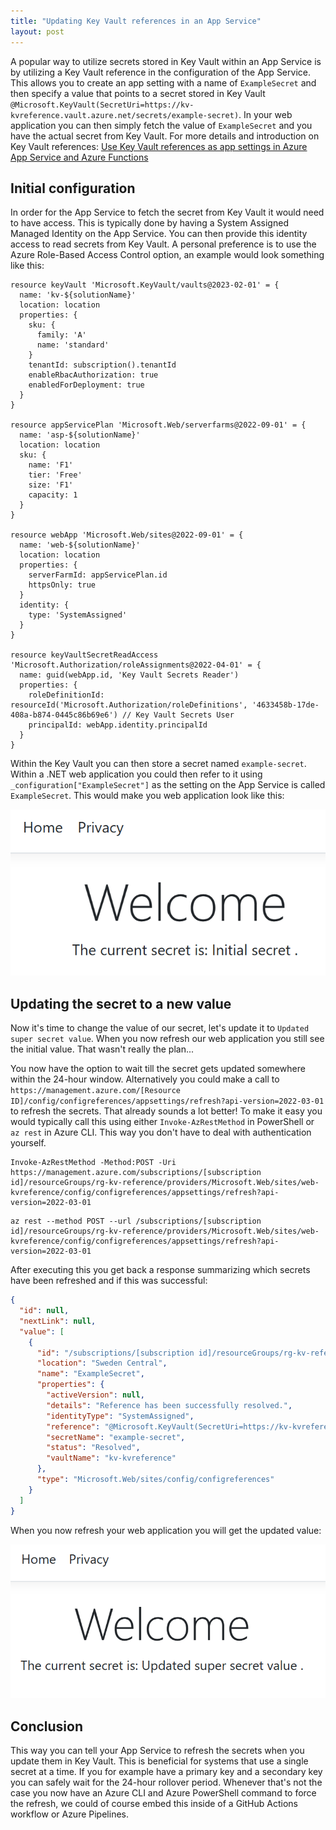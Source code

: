 ```yaml
---
title: "Updating Key Vault references in an App Service"
layout: post
---
```

A popular way to utilize secrets stored in Key Vault within an App Service is by utilizing a Key Vault reference in the configuration of the App Service. This allows you to create an app setting with a name of `ExampleSecret` and then specify a value that points to a secret stored in Key Vault `@Microsoft.KeyVault(SecretUri=https://kv-kvreference.vault.azure.net/secrets/example-secret)`. In your web application you can then simply fetch the value of `ExampleSecret` and you have the actual secret from Key Vault. For more details and introduction on Key Vault references: [Use Key Vault references as app settings in Azure App Service and Azure Functions](https://learn.microsoft.com/en-us/azure/app-service/app-service-key-vault-references?tabs=azure-cli)

## Initial configuration

In order for the App Service to fetch the secret from Key Vault it would need to have access. This is typically done by having a System Assigned Managed Identity on the App Service. You can then provide this identity access to read secrets from Key Vault. A personal preference is to use the Azure Role-Based Access Control option, an example would look something like this:

```bicep
resource keyVault 'Microsoft.KeyVault/vaults@2023-02-01' = {
  name: 'kv-${solutionName}'
  location: location
  properties: {
    sku: {
      family: 'A'
      name: 'standard'
    }
    tenantId: subscription().tenantId
    enableRbacAuthorization: true
    enabledForDeployment: true
  }
}

resource appServicePlan 'Microsoft.Web/serverfarms@2022-09-01' = {
  name: 'asp-${solutionName}'
  location: location
  sku: {
    name: 'F1'
    tier: 'Free'
    size: 'F1'
    capacity: 1
  }
}

resource webApp 'Microsoft.Web/sites@2022-09-01' = {
  name: 'web-${solutionName}'
  location: location
  properties: {
    serverFarmId: appServicePlan.id
    httpsOnly: true
  }
  identity: {
    type: 'SystemAssigned'
  }
}

resource keyVaultSecretReadAccess 'Microsoft.Authorization/roleAssignments@2022-04-01' = {
  name: guid(webApp.id, 'Key Vault Secrets Reader')
  properties: {
    roleDefinitionId: resourceId('Microsoft.Authorization/roleDefinitions', '4633458b-17de-408a-b874-0445c86b69e6') // Key Vault Secrets User
    principalId: webApp.identity.principalId
  }
}
```

Within the Key Vault you can then store a secret named `example-secret`. Within a .NET web application you could then refer to it using `_configuration["ExampleSecret"]` as the setting on the App Service is called `ExampleSecret`. This would make you web application look like this:

![Web application with the initial version of the Key Vault Secret](/assets/images/key-vault-reference-initial.png)

## Updating the secret to a new value

Now it's time to change the value of our secret, let's update it to `Updated super secret value`. When you now refresh our web application you still see the initial value. That wasn't really the plan...

You now have the option to wait till the secret gets updated somewhere within the 24-hour window. Alternatively you could make a call to `https://management.azure.com/[Resource ID]/config/configreferences/appsettings/refresh?api-version=2022-03-01` to refresh the secrets. That already sounds a lot better! To make it easy you would typically call this using either `Invoke-AzRestMethod` in PowerShell or `az rest` in Azure CLI. This way you don't have to deal with authentication yourself.

```azure-powershell
Invoke-AzRestMethod -Method:POST -Uri https://management.azure.com/subscriptions/[subscription id]/resourceGroups/rg-kv-reference/providers/Microsoft.Web/sites/web-kvreference/config/configreferences/appsettings/refresh?api-version=2022-03-01
```

```azure-cli
az rest --method POST --url /subscriptions/[subscription id]/resourceGroups/rg-kv-reference/providers/Microsoft.Web/sites/web-kvreference/config/configreferences/appsettings/refresh?api-version=2022-03-01
```

After executing this you get back a response summarizing which secrets have been refreshed and if this was successful:

```json
{
  "id": null,
  "nextLink": null,
  "value": [
    {
      "id": "/subscriptions/[subscription id]/resourceGroups/rg-kv-reference/providers/Microsoft.Web/sites/web-kvreference/config/configreferences/appsettings/ExampleSecret",
      "location": "Sweden Central",
      "name": "ExampleSecret",
      "properties": {
        "activeVersion": null,
        "details": "Reference has been successfully resolved.",
        "identityType": "SystemAssigned",
        "reference": "@Microsoft.KeyVault(SecretUri=https://kv-kvreference.vault.azure.net/secrets/example-secret)",
        "secretName": "example-secret",
        "status": "Resolved",
        "vaultName": "kv-kvreference"
      },
      "type": "Microsoft.Web/sites/config/configreferences"
    }
  ]
}
```

When you now refresh your web application you will get the updated value:

![Web application with the updated version of the Key Vault Secret](/assets/images/key-vault-reference-update.png)

## Conclusion

This way you can tell your App Service to refresh the secrets when you update them in Key Vault. This is beneficial for systems that use a single secret at a time. If you for example have a primary key and a secondary key you can safely wait for the 24-hour rollover period. Whenever that's not the case you now have an Azure CLI and Azure PowerShell command to force the refresh, we could of course embed this inside of a GitHub Actions workflow or Azure Pipelines.
